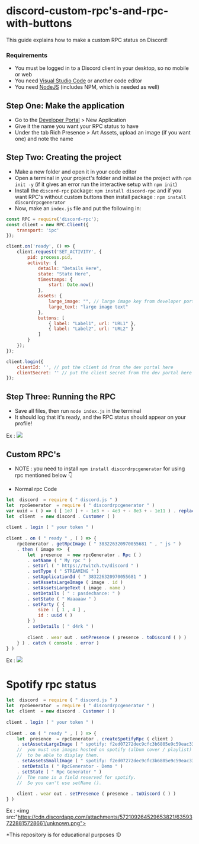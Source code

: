 # discord-custom-rpc's-and-rpc-with-buttons

This guide explains how to make a custom RPC status on Discord!

### Requirements
* You must be logged in to a Discord client in your desktop, so no mobile or web
* You need [Visual Studio Code](https://code.visualstudio.com/) or another code editor
* You need [NodeJS](https://nodejs.org/en/download/) (includes NPM, which is needed as well)

## Step One: Make the application
* Go to the [Developer Portal](https://discord.com/developers/applications) > New Application
* Give it the name you want your RPC status to have
* Under the tab Rich Presence > Art Assets, upload an image (if you want one) and note the name

## Step Two: Creating the project
* Make a new folder and open it in your code editor
* Open a terminal in your project's folder and initialize the project with `npm init -y` (if it gives an error run the interactive setup with `npm init`)
* Install the `discord-rpc` package: `npm install discord-rpc` and if you want RPC's without custom buttons then install package : `npm install discordrpcgenerator`
* Now, make an `index.js` file and put the following in:
```js
const RPC = require('discord-rpc');
const client = new RPC.Client({
    transport: 'ipc'
});

client.on('ready', () => {
    client.request('SET_ACTIVITY', {
        pid: process.pid,
        activity: {
            details: "Details Here",
            state: "State Here",
            timestamps: {
                start: Date.now()
            },
            assets: {
                large_image: "", // large image key from developer portal > rich presence > art assets
                large_text: "large image text"
            },
            buttons: [
                { label: "Label1", url: "URL1" },
                { label: "Label2", url: "URL2" }
            ]
        }
    });
});

client.login({
    clientId: '', // put the client id from the dev portal here
    clientSecret: '' // put the client secret from the dev portal here
});
```

## Step Three: Running the RPC
* Save all files, then run `node index.js` in the terminal
* It should log that it's ready, and the RPC status should appear on your profile!

Ex : <img src="https://cdn.discordapp.com/attachments/829221596102262825/840540209568284712/images_1.jpeg">

## Custom RPC's
* NOTE : you need to install `npm install discordrpcgenerator` for using rpc mentioned below 👇 

* Normal rpc 
Code 
```js
let  discord  = require ( " discord.js " ) 
let  rpcGenerator  = require ( " discordrpcgenerator " ) 
var uuid = ( ) => ( [ 1e7 ] + - 1e3 + - 4e3 + - 8e3 + - 1e11 ) . replace ( / [ 018 ] / g , a => ( a ^ Math . random ( ) * 16 >> a / 4 ) . toString ( 16 ) ) //    or require ("uuid / v4")
let  client  = new discord . Customer ( )  
 
client . login ( " your token " )
 
client . on ( " ready " , ( ) => {   
    rpcGenerator . getRpcImage ( " 383226320970055681 " , " js " ) 
    . then ( image =>  { 
        let  presence  = new rpcGenerator . Rpc ( )  
        . setName ( " My rpc " )
        . setUrl ( " https://twitch.tv/discord " )
        . setType ( " STREAMING " )
        . setApplicationId ( " 383226320970055681 " )
        . setAssetsLargeImage ( image . id )
        . setAssetsLargeText ( image . name )
        . setDetails ( " : pasdechance: " )
        . setState ( " Waaaaaw " )
        . setParty ( {
            size : [ 1 , 4 ] ,  
            id : uuid ( ) 
        } )
        . setDetails ( " d4rk " )
 
        client . wear out . setPresence ( presence . toDiscord ( ) )
    } ) . catch ( console . error )
} )
```
Ex : <img src="https://media.discordapp.net/attachments/572109264529653821/635929940113752074/unknown.png">

# Spotify rpc status 

```js
let  discord  = require ( " discord.js " ) 
let  rpcGenerator  = require ( " discordrpcgenerator " ) 
let  client  = new discord . Customer ( )  
 
client . login ( " your token " )
 
client . on ( " ready " , ( ) => {   
    let  presence  = rpcGenerator . createSpotifyRpc ( client ) 
    . setAssetsLargeImage ( " spotify: f2ed07272dec9cfc3b6805e9c59eac3391a59bed " )
    //  you must use images hosted on spotify (album cover / playlist) 
    //  to be able to display them.
    . setAssetsSmallImage ( " spotify: f2ed07272dec9cfc3b6805e9c59eac3391a59bed " )
    . setDetails ( " RpcGenerator - Demo " )
    . setState ( " Rpc Generator " )
    //  The name is a field reserved for spotify. 
    //  So you can't use setName ().
 
    client . wear out . setPresence ( presence . toDiscord ( ) )
} )
```

Ex : <img src:"https://cdn.discordapp.com/attachments/572109264529653821/635937228815728661/unknown.png">


*This repository is for educational purposes :D
